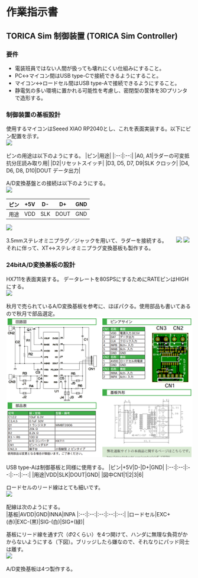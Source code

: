 # 作業指示書

## TORICA Sim 制御装置 (TORICA Sim Controller)

### 要件
- 電装班員ではない人間が扱っても壊れにくい仕組みにすること。
- PC↔マイコン間はUSB type-Cで接続できるようにすること。
- マイコン↔ロードセル間はUSB type-Aで接続できるようにすること。
- 静電気の多い環境に置かれる可能性を考慮し、密閉型の筐体を3Dプリンタで造形する。

### 制御装置の基板設計
使用するマイコンはSeeed XIAO RP2040とし、これを表面実装する。以下にピン配置を示す。  
![](https://files.seeedstudio.com/wiki/XIAO-RP2040/img/xinpin.jpg)

ピンの用途は以下のようにする。
|ピン|用途|
|:--:|:--:|
|A0, A1|ラダーの可変抵抗分圧読み取り用|
|D2|リセットスイッチ|
|D3, D5, D7, D9|SLK クロック|
|D4, D6, D8, D10|DOUT データ出力|

A/D変換基盤との接続は以下のようにする。  
![](https://nettble.com/wp-content/uploads/2023/12/shot_231227_143339-1.png)

|ピン|+5V|D-|D+|GND|
|:--:|:--:|:--:|:--:|:--:|
|用途|VDD|SLK|DOUT|GND|

![](https://shop.wtihk.com/image/cache/catalog/breakoutboards/HX711/HX711_des-500x500.jpg)

3.5mmステレオミニプラグ／ジャックを用いて、ラダーを接続する。　　
<img width="300px" src="https://akizukidenshi.com/img/goods/2/105749.jpg">
<img width="300px" src="https://akizukidenshi.com/img/goods/L/109060.jpg">
それに伴って、XT↔ステレオミニプラグ変換基板も製作する。

### 24bitA/D変換基板の設計
HX711を表面実装する。
データレートを80SPSにするためにRATEピンはHIGHにする。  
![](https://theorycircuit.com/wp-content/uploads/2016/06/hx711-pin.png)

秋月で売られているA/D変換基板を参考に、ほぼパクる。使用部品も書いてあるので秋月で部品選定。  
![](img/HX711_akizuki.png)

USB type-Aは制御基板と同様に使用する。
|ピン|+5V|D-|D+|GND|
|:--:|:--:|:--:|:--:|:--:|
|用途|VDD|SLK|DOUT|GND|
|図中CN1|1|2|3|6|

ロードセルのリード線はとても細いです。  
![](https://akizukidenshi.com/img/goods/L/117556.jpg)

配線は次のようにする。  
|基板|AVDD|GND|INNA|INPA
|:--:|:--:|:--:|:--:|:--:|
|ロードセル|EXC+(赤)|EXC-(黒)|SIG-(白)|SIG+(緑)|

基板にリード線を通す穴（*Φ*2くらい）を4つ開けて、ハンダに無理な負荷がかからないようにする（下図）。ブリッジしたら嫌なので、それなりにパッド同士は離す。  
![](https://www.atmarkele.com/system/media_files/pics/000/000/334/original/03_%E3%83%AA%E3%83%BC%E3%83%89%E7%B7%9A%E3%81%AE%E3%83%95%E3%83%AC%E3%82%AD%E3%82%B7%E3%83%96%E3%83%AB%E5%9F%BA%E6%9D%BF%E3%81%B8%E3%81%AE%E7%9B%B4%E6%8E%A5%E3%83%8F%E3%83%B3%E3%83%80%E4%BB%98%E3%81%91%E4%BE%8B.png?1513572866)

A/D変換基板は4つ製作する。